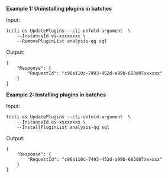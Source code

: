 **Example 1: Uninstalling plugins in batches**



Input: 

```
tccli es UpdatePlugins --cli-unfold-argument  \
    --InstanceId es-xxxxxxxx \
    --RemovePluginList analysis-qq sql
```

Output: 
```
{
    "Response": {
        "RequestId": "c96a110c-7493-452d-a99b-683d07xxxxxx"
    }
}
```

**Example 2: Installing plugins in batches**



Input: 

```
tccli es UpdatePlugins --cli-unfold-argument  \
    --InstanceId es-xxxxxxxx \
    --InstallPluginList analysis-qq sql
```

Output: 
```
{
    "Response": {
        "RequestId": "c96a110c-7493-452d-a99b-683d07xxxxxx"
    }
}
```

